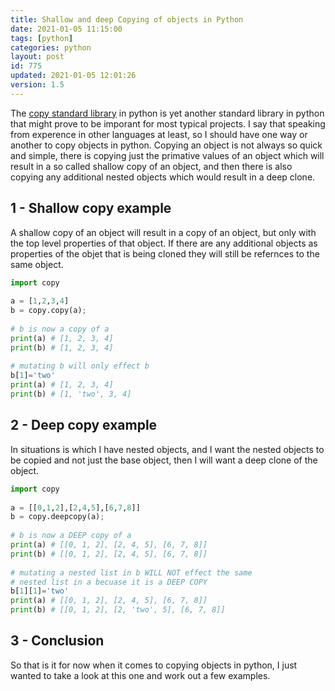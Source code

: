```yaml
---
title: Shallow and deep Copying of objects in Python
date: 2021-01-05 11:15:00
tags: [python]
categories: python
layout: post
id: 775
updated: 2021-01-05 12:01:26
version: 1.5
---
```


The [copy standard library](https://docs.python.org/3/library/copy.html) in python is yet another standard library in python that might prove to be imporant for most typical projects. I say that speaking from experence in other languages at least, so I should have one way or another to copy objects in python. Copying an object is not always so quick and simple, there is copying just the primative values of an object which will result in a so called shallow copy of an object, and then there is also copying any additional nested objects which would result in a deep clone.

<!-- more -->

## 1 - Shallow copy example

A shallow copy of an object will result in a copy of an object, but only with the top level properties of that object. If there are any additional objects as properties of the objet that is being cloned they will still be refernces to the same object.

```python
import copy
 
a = [1,2,3,4]
b = copy.copy(a);
 
# b is now a copy of a
print(a) # [1, 2, 3, 4]
print(b) # [1, 2, 3, 4]
 
# mutating b will only effect b
b[1]='two'
print(a) # [1, 2, 3, 4]
print(b) # [1, 'two', 3, 4]
```

## 2 - Deep copy example

In situations is which I have nested objects, and I want the nested objects to be copied and not just the base object, then I will want a deep clone of the object.

```python
import copy
 
a = [[0,1,2],[2,4,5],[6,7,8]]
b = copy.deepcopy(a);
 
# b is now a DEEP copy of a
print(a) # [[0, 1, 2], [2, 4, 5], [6, 7, 8]]
print(b) # [[0, 1, 2], [2, 4, 5], [6, 7, 8]]
 
# mutating a nested list in b WILL NOT effect the same
# nested list in a becuase it is a DEEP COPY
b[1][1]='two'
print(a) # [[0, 1, 2], [2, 4, 5], [6, 7, 8]]
print(b) # [[0, 1, 2], [2, 'two', 5], [6, 7, 8]]
```

## 3 - Conclusion

So that is it for now when it comes to copying objects in python, I just wanted to take a look at this one and work out a few examples.
